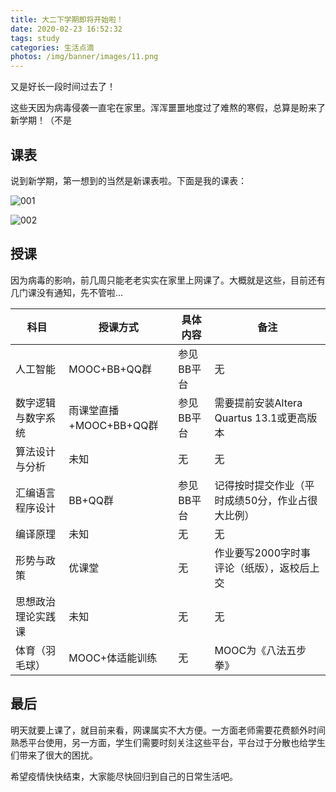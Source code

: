 ```yaml
---
title: 大二下学期即将开始啦！
date: 2020-02-23 16:52:32
tags: study
categories: 生活点滴
photos: /img/banner/images/11.png
---
```


又是好长一段时间过去了！

这些天因为病毒侵袭一直宅在家里。浑浑噩噩地度过了难熬的寒假，总算是盼来了新学期！（不是

<!-- more -->

## 课表

说到新学期，第一想到的当然是新课表啦。下面是我的课表：

![001](https://ae01.alicdn.com/kf/Uc817f89b152e4fbb992f5bc4393315d5Z.jpg)

![002](https://ae01.alicdn.com/kf/U1ab61388accb44c39821eca932368448Y.jpg)

## 授课

因为病毒的影响，前几周只能老老实实在家里上网课了。大概就是这些，目前还有几门课没有通知，先不管啦...

| 科目               | 授课方式                | 具体内容   | 备注                                             |
| ------------------ | ----------------------- | ---------- | ------------------------------------------------ |
| 人工智能           | MOOC+BB+QQ群            | 参见BB平台 | 无                                               |
| 数字逻辑与数字系统 | 雨课堂直播+MOOC+BB+QQ群 | 参见BB平台 | 需要提前安装Altera Quartus 13.1或更高版本        |
| 算法设计与分析     | 未知                    | 无         | 无                                               |
| 汇编语言程序设计   | BB+QQ群                 | 参见BB平台 | 记得按时提交作业（平时成绩50分，作业占很大比例） |
| 编译原理           | 未知                    | 无         | 无                                               |
| 形势与政策         | 优课堂                  | 无         | 作业要写2000字时事评论（纸版），返校后上交       |
| 思想政治理论实践课 | 未知                    | 无         | 无                                               |
| 体育（羽毛球）     | MOOC+体适能训练         | 无         | MOOC为《八法五步拳》                             |

## 最后

明天就要上课了，就目前来看，网课属实不大方便。一方面老师需要花费额外时间熟悉平台使用，另一方面，学生们需要时刻关注这些平台，平台过于分散也给学生们带来了很大的困扰。

希望疫情快快结束，大家能尽快回归到自己的日常生活吧。